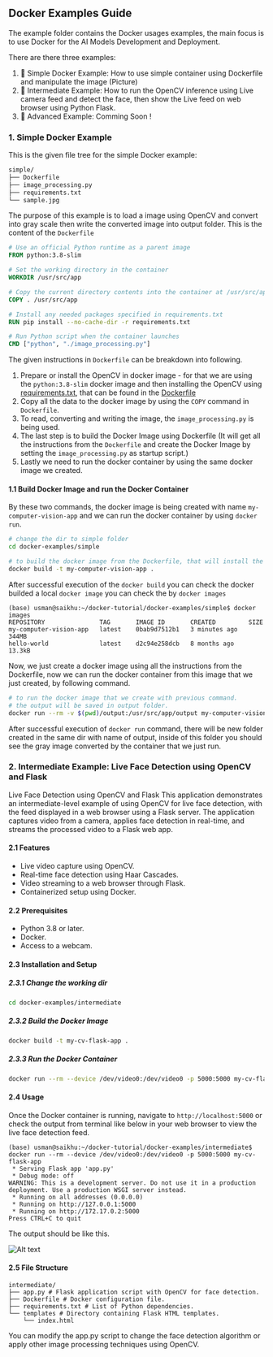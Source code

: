 ## Docker Examples Guide

The example folder contains the Docker usages examples, the main focus is to use Docker for the AI Models Development and Deployment.

There are there three examples:
1. 🔰 Simple Docker Example: How to use simple container using Dockerfile and manipulate the image (Picture)
2. 🏹 Intermediate Example: How to run the OpenCV inference using Live camera feed and detect the face, then show the Live feed on web browser using Python Flask.
3. 🔱 Advanced Example: Comming Soon ! 

### 1. Simple Docker Example


This is the given file tree for the simple Docker example:
```bash
simple/
├── Dockerfile
├── image_processing.py
├── requirements.txt
└── sample.jpg
```

The purpose of this example is to load a image using OpenCV and convert into gray scale then write the converted image into output folder.
This is the content of the `Dockerfile`
```Dockerfile
# Use an official Python runtime as a parent image
FROM python:3.8-slim

# Set the working directory in the container
WORKDIR /usr/src/app

# Copy the current directory contents into the container at /usr/src/app
COPY . /usr/src/app

# Install any needed packages specified in requirements.txt
RUN pip install --no-cache-dir -r requirements.txt

# Run Python script when the container launches
CMD ["python", "./image_processing.py"]
```
The given instructions in `Dockerfile` can be breakdown into following.
1. Prepare or install the OpenCV in docker image - for that we are using the `python:3.8-slim` docker image and then installing the OpenCV using [requirements.txt](docker-examples/simple/requirements.txt), that can be found in the [Dockerfile](docker-examples/simple/Dockerfile) 
2. Copy all the data to the docker image by using the `COPY` command in `Dockerfile`. 
2. To read, converting and writing the image, the `image_processing.py` is being used.
3. The last step is to build the Docker Image using Dockerfile (It will get all the instructions from the `Dockerfile` and create the Docker Image by setting the `image_processing.py` as startup script.)
4. Lastly we need to run the docker container by using the same docker image we created.

#### 1.1 Build Docker Image and run the Docker Container 
By these two commands, the docker image is being created with name `my-computer-vision-app` and we can run the docker container by using `docker run`. 
```bash
# change the dir to simple folder
cd docker-examples/simple

# to build the docker image from the Dockerfile, that will install the opencv as requirment.
docker build -t my-computer-vision-app .
```
After successful execution of the `docker build` you can check the docker builded a local `docker image` you can check the by `docker images`
```console
(base) usman@saikhu:~/docker-tutorial/docker-examples/simple$ docker images
REPOSITORY               TAG       IMAGE ID       CREATED         SIZE
my-computer-vision-app   latest    0bab9d7512b1   3 minutes ago   344MB
hello-world              latest    d2c94e258dcb   8 months ago    13.3kB
```
Now, we just create a docker image using all the instructions from the Dockerfile, now we can run the docker container from this image that we just created, by following command.
```bash
# to run the docker image that we create with previous command.
# the output will be saved in output folder.
docker run --rm -v $(pwd)/output:/usr/src/app/output my-computer-vision-app
```

After  successful execution of `docker run` command, there will be new folder created in the same dir with name of output, inside of this folder you should see the gray image converted by the container that we just run.




### 2. Intermediate Example: Live Face Detection using OpenCV and Flask

Live Face Detection using OpenCV and Flask
This application demonstrates an intermediate-level example of using OpenCV for live face detection, with the feed displayed in a web browser using a Flask server. The application captures video from a camera, applies face detection in real-time, and streams the processed video to a Flask web app.

#### 2.1 Features
- Live video capture using OpenCV.
- Real-time face detection using Haar Cascades.
- Video streaming to a web browser through Flask.
- Containerized setup using Docker.

#### 2.2 Prerequisites
- Python 3.8 or later.
- Docker.
- Access to a webcam.
#### 2.3 Installation and Setup

##### 2.3.1 Change the working dir
```bash
cd docker-examples/intermediate
```
##### 2.3.2 Build the Docker Image
```bash
docker build -t my-cv-flask-app .
```
##### 2.3.3 Run the Docker Container
```bash
docker run --rm --device /dev/video0:/dev/video0 -p 5000:5000 my-cv-flask-app
```


#### 2.4 Usage
Once the Docker container is running, navigate to `http://localhost:5000` or check the output from terminal like below in your web browser to view the live face detection feed.

```console
(base) usman@saikhu:~/docker-tutorial/docker-examples/intermediate$ docker run --rm --device /dev/video0:/dev/video0 -p 5000:5000 my-cv-flask-app
 * Serving Flask app 'app.py'
 * Debug mode: off
WARNING: This is a development server. Do not use it in a production deployment. Use a production WSGI server instead.
 * Running on all addresses (0.0.0.0)
 * Running on http://127.0.0.1:5000
 * Running on http://172.17.0.2:5000
Press CTRL+C to quit
```
The output should be like this.

![Alt text](/assets/output.gif)

#### 2.5 File Structure
```console
intermediate/
├── app.py # Flask application script with OpenCV for face detection.
├── Dockerfile # Docker configuration file.
├── requirements.txt # List of Python dependencies.
└── templates # Directory containing Flask HTML templates.
    └── index.html
```
You can modify the app.py script to change the face detection algorithm or apply other image processing techniques using OpenCV.

